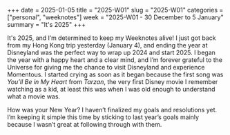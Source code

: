 +++
date = 2025-01-05
title = "2025-W01"
slug = "2025-W01"
categories = ["personal", "weeknotes"]
week = "2025-W01 - 30 December to 5 January"
summary = "It's 2025"
+++

It's 2025, and I’m determined to keep my Weeknotes alive! I just got back from my Hong Kong trip yesterday (January 4), and ending the year at Disneyland was the perfect way to wrap up 2024 and start 2025. I began the year with a happy heart and a clear mind, and I’m forever grateful to the Universe for giving me the chance to visit Disneyland and experience Momentous. I started crying as soon as it began because the first song was *You’ll Be in My Heart* from *Tarzan*, the very first Disney movie I remember watching as a kid, at least this was when I was old enough to understand what a movie was.

How was your New Year? I haven’t finalized my goals and resolutions yet. I’m keeping it simple this time by sticking to last year’s goals mainly because I wasn’t great at following through with them.